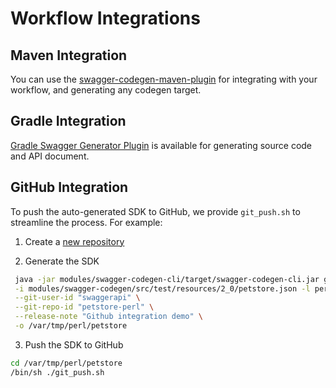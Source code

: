 # Workflow Integrations

## Maven Integration

You can use the [swagger-codegen-maven-plugin](https://github.com/swagger-api/swagger-codegen/blob/3.0.0/modules/swagger-codegen-maven-plugin/README.md ) for integrating with your workflow, and generating any codegen target.

## Gradle Integration

[Gradle Swagger Generator Plugin](https://github.com/int128/gradle-swagger-generator-plugin) is available for generating source code and API document.

## GitHub Integration

To push the auto-generated SDK to GitHub, we provide `git_push.sh` to streamline the process. For example:

1. Create a [new repository](https://help.github.com/articles/creating-a-new-repository/)

2. Generate the SDK

```sh
 java -jar modules/swagger-codegen-cli/target/swagger-codegen-cli.jar generate \
 -i modules/swagger-codegen/src/test/resources/2_0/petstore.json -l perl \
 --git-user-id "swaggerapi" \
 --git-repo-id "petstore-perl" \
 --release-note "Github integration demo" \
 -o /var/tmp/perl/petstore
```

3. Push the SDK to GitHub

```sh
cd /var/tmp/perl/petstore
/bin/sh ./git_push.sh
```
